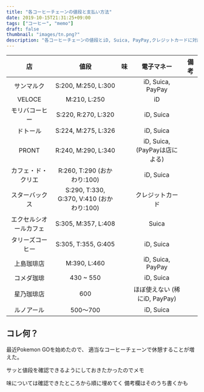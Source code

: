 ```yaml
---
title: "各コーヒーチェーンの値段と支払い方法"
date: 2019-10-15T21:31:25+09:00
tags: ["コーヒー", "memo"]
draft: false
thumbnail: "images/tn.png?"
description: "各コーヒーチェーンの値段とiD, Suica, PayPay,クレジットカードに対応してるかのメモ"
---
```


| 店                         | 値段                                        | 味     | 電子マネー                      | 備考     |
| :------------------------: | :-----------------------------------------: | :----: | :-----------------------------: | :------: |
| サンマルク                 | S:200, M:250, L:300                         |        | iD, Suica, PayPay               |          |
| VELOCE                     | M:210, L:250                                |        | iD                              |          |
| モリバコーヒー             | S:220, R:270, L:320                         |        | iD, Suica                       |          |
| ドトール                   | S:224, M:275, L:326                         |        | iD, Suica                       |          |
| PRONT                      | R:240, M:290, L:340                         |        | iD, Suica, (PayPayは店による)   |          |
| カフェ・ド・クリエ         | R:260, T:290 (おかわり:100)                 |        | iD, Suica                       |          |
| スターバックス             | S:290, T:330, G:370, V:410 (おかわり:100)   |        | クレジットカード                |          |
| エクセルシオールカフェ     | S:305, M:357, L:408                         |        | Suica                           |          |
| タリーズコーヒー           | S:305, T:355, G:405                         |        | iD, Suica                       |          |
| 上島珈琲店                 | M:390, L:460                                |        | iD, Suica, PayPay               |          |
| コメダ珈琲                 | 430 ~ 550                                   |        | iD, Suica                       |          |
| 星乃珈琲店                 | 600                                         |        | ほぼ使えない (稀にiD, PayPay)   |          |
| ルノアール                 | 500～700                                    |        | iD, Suica                       |          |

## コレ何？

最近Pokemon GOを始めたので、
適当なコーヒーチェーンで休憩することが増えた。

サッと値段を確認できるようにしておきたかったのでメモ

味については確認できたところから順に埋めてく
備考欄はそのうち書くかも
